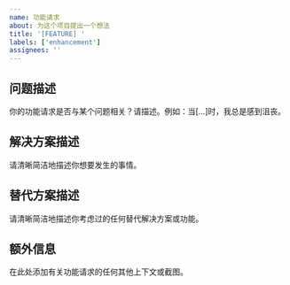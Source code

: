 ```yaml
---
name: 功能请求
about: 为这个项目提出一个想法
title: '[FEATURE] '
labels: ['enhancement']
assignees: ''
---
```


## 问题描述
你的功能请求是否与某个问题相关？请描述。例如：当[...]时，我总是感到沮丧。

## 解决方案描述
请清晰简洁地描述你想要发生的事情。

## 替代方案描述
请清晰简洁地描述你考虑过的任何替代解决方案或功能。

## 额外信息
在此处添加有关功能请求的任何其他上下文或截图。 